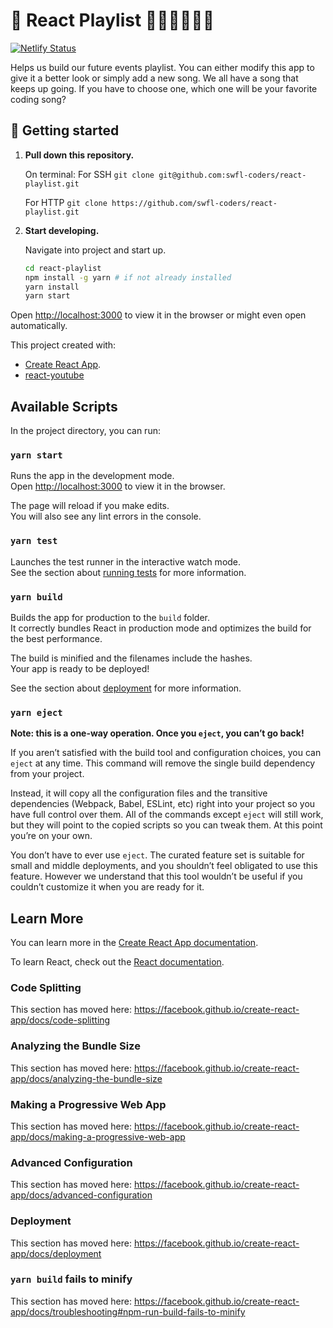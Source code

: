 # 🎵 React Playlist 👩🏻‍💻👨🏻‍💻

[![Netlify Status](https://api.netlify.com/api/v1/badges/0028ccc2-0db4-4c6a-bda2-1284d20add2d/deploy-status)](https://app.netlify.com/sites/determined-mcclintock-d5c5f5/deploys)

Helps us build our future events playlist. You can either modify this app to give it a better look or simply add a new song.
We all have a song that keeps up going. If you have to choose one, which one will be your favorite coding song?

## 🚀 Getting started

1. **Pull down this repository.**

   On terminal:
   For SSH
   `git clone git@github.com:swfl-coders/react-playlist.git`

   For HTTP
   `git clone https://github.com/swfl-coders/react-playlist.git`

2. **Start developing.**

   Navigate into project and start up.

   ```sh
   cd react-playlist
   npm install -g yarn # if not already installed
   yarn install
   yarn start
   ```

Open [http://localhost:3000](http://localhost:3000) to view it in the browser or might even open automatically.

This project created with:

- [Create React App](https://github.com/facebook/create-react-app).
- [react-youtube](https://www.npmjs.com/package/react-youtube)

## Available Scripts

In the project directory, you can run:

### `yarn start`

Runs the app in the development mode.<br />
Open [http://localhost:3000](http://localhost:3000) to view it in the browser.

The page will reload if you make edits.<br />
You will also see any lint errors in the console.

### `yarn test`

Launches the test runner in the interactive watch mode.<br />
See the section about [running tests](https://facebook.github.io/create-react-app/docs/running-tests) for more information.

### `yarn build`

Builds the app for production to the `build` folder.<br />
It correctly bundles React in production mode and optimizes the build for the best performance.

The build is minified and the filenames include the hashes.<br />
Your app is ready to be deployed!

See the section about [deployment](https://facebook.github.io/create-react-app/docs/deployment) for more information.

### `yarn eject`

**Note: this is a one-way operation. Once you `eject`, you can’t go back!**

If you aren’t satisfied with the build tool and configuration choices, you can `eject` at any time. This command will remove the single build dependency from your project.

Instead, it will copy all the configuration files and the transitive dependencies (Webpack, Babel, ESLint, etc) right into your project so you have full control over them. All of the commands except `eject` will still work, but they will point to the copied scripts so you can tweak them. At this point you’re on your own.

You don’t have to ever use `eject`. The curated feature set is suitable for small and middle deployments, and you shouldn’t feel obligated to use this feature. However we understand that this tool wouldn’t be useful if you couldn’t customize it when you are ready for it.

## Learn More

You can learn more in the [Create React App documentation](https://facebook.github.io/create-react-app/docs/getting-started).

To learn React, check out the [React documentation](https://reactjs.org/).

### Code Splitting

This section has moved here: https://facebook.github.io/create-react-app/docs/code-splitting

### Analyzing the Bundle Size

This section has moved here: https://facebook.github.io/create-react-app/docs/analyzing-the-bundle-size

### Making a Progressive Web App

This section has moved here: https://facebook.github.io/create-react-app/docs/making-a-progressive-web-app

### Advanced Configuration

This section has moved here: https://facebook.github.io/create-react-app/docs/advanced-configuration

### Deployment

This section has moved here: https://facebook.github.io/create-react-app/docs/deployment

### `yarn build` fails to minify

This section has moved here: https://facebook.github.io/create-react-app/docs/troubleshooting#npm-run-build-fails-to-minify
